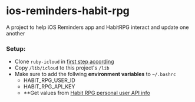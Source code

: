 # ios-reminders-habit-rpg
A project to help iOS Reminders app and HabitRPG interact and update one another

### Setup:
- Clone `ruby-icloud` in [first step according](https://github.com/adammck/ruby-icloud#try-it)
- Copy `/lib/icloud` to this project's `/lib`
- Make sure to add the follwing **environment variables** to `~/.bashrc`
  - HABIT_RPG_USER_ID
  - HABIT_RPG_API_KEY
  - **Get values from [Habit RPG personal user API info](https://habitrpg.com/#/options/settings/api)